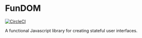 # FunDOM

[![CircleCI](https://circleci.com/gh/rthor/fundom.svg?style=shield)](https://circleci.com/gh/rthor/fundom)

A functional Javascript library for creating stateful user interfaces.
